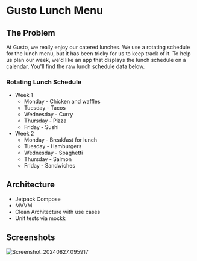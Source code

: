 # Gusto Lunch Menu

## The Problem

At Gusto, we really enjoy our catered lunches. We use a rotating schedule for the lunch menu, but it has been tricky for us to keep track of it. To help us plan our week, we'd like an app that displays the lunch schedule on a calendar. You'll find the raw lunch schedule data below.

### Rotating Lunch Schedule

* Week 1
  * Monday - Chicken and waffles
  * Tuesday - Tacos
  * Wednesday - Curry
  * Thursday - Pizza
  * Friday - Sushi
* Week 2
  * Monday - Breakfast for lunch
  * Tuesday - Hamburgers
  * Wednesday - Spaghetti
  * Thursday - Salmon
  * Friday - Sandwiches

## Architecture

- Jetpack Compose
- MVVM
- Clean Architecture with use cases
- Unit tests via mockk

## Screenshots
![Screenshot_20240827_095917](https://github.com/user-attachments/assets/3956e812-29f5-4228-ad15-8b6f273844a5)
